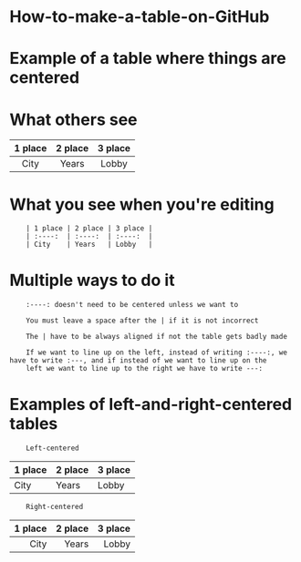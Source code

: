 # How-to-make-a-table-on-GitHub

# Example of a table where things are centered

# What others see

| 1 place | 2 place | 3 place |
| :----:  | :----:  | :----:  |
| City    | Years   | Lobby   |

# What you see when you're editing

        | 1 place | 2 place | 3 place |
        | :----:  | :----:  | :----:  |
        | City    | Years   | Lobby   |
  
# Multiple ways to do it

        :----: doesn't need to be centered unless we want to
              
        You must leave a space after the | if it is not incorrect
                  
        The | have to be always aligned if not the table gets badly made
        
        If we want to line up on the left, instead of writing :----:, we have to write :---, and if instead of we want to line up on the
        left we want to line up to the right we have to write ---:

# Examples of left-and-right-centered tables

        Left-centered
        
| 1 place | 2 place | 3 place |
| :---    | :---    | :---    |
| City    | Years   | Lobby   |

        Right-centered
        
| 1 place | 2 place | 3 place |
| ---:    |   ---:  |   ---:  |
| City    | Years   | Lobby   |
